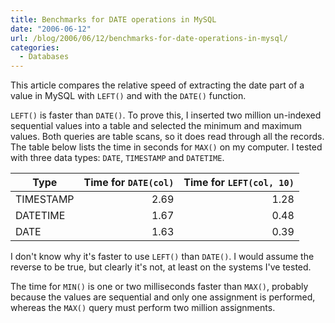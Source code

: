 ```yaml
---
title: Benchmarks for DATE operations in MySQL
date: "2006-06-12"
url: /blog/2006/06/12/benchmarks-for-date-operations-in-mysql/
categories:
  - Databases
---
```

This article compares the relative speed of extracting the date part of a value in MySQL with `LEFT()` and with the `DATE()` function.

`LEFT()` is faster than `DATE()`. To prove this, I inserted two million un-indexed sequential values into a table and selected the minimum and maximum values. Both queries are table scans, so it does read through all the records. The table below lists the time in seconds for `MAX()` on my computer. I tested with three data types: `DATE`, `TIMESTAMP` and `DATETIME`.

| Type      | Time for `DATE(col)` | Time for `LEFT(col, 10)` |
|-----------|-------------------:|-----------------------:|
| TIMESTAMP |               2.69 |                   1.28 |
| DATETIME  |               1.67 |                   0.48 |
| DATE      |               1.63 |                   0.39 |


I don't know why it's faster to use `LEFT()` than `DATE()`. I would assume the reverse to be true, but clearly it's not, at least on the systems I've tested.

The time for `MIN()` is one or two milliseconds faster than `MAX()`, probably because the values are sequential and only one assignment is performed, whereas the `MAX()` query must perform two million assignments.
